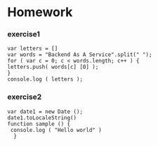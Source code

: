 # Homework

### exercise1 ###

    var letters = []
    var words = "Backend As A Service".split(" ");
    for ( var c = 0; c < words.length; c++ ) {
    letters.push( words[c] [0] );
    }
    console.log ( letters );
    
### exercise2 ###

    var date1 = new Date ();
    date1.toLocaleString()
    function sample () {
     console.log ( "Hello world" )
	  }
